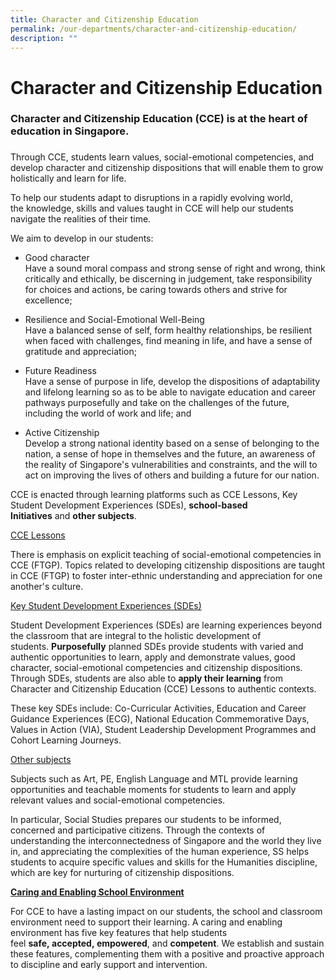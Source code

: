```yaml
---
title: Character and Citizenship Education
permalink: /our-departments/character-and-citizenship-education/
description: ""
---
```

# Character and Citizenship Education 

### Character and Citizenship Education (CCE) is at the heart of education in Singapore.  

### 

Through CCE, students learn values, social-emotional competencies, and  
develop character and citizenship dispositions that will enable them to grow holistically and learn for life. 

To help our students adapt to disruptions in a rapidly evolving world,  
the knowledge, skills and values taught in CCE will help our students navigate the realities of their time. 

We aim to develop in our students:

* Good character  
Have a sound moral compass and strong sense of right and wrong, think critically and ethically, be discerning in judgement, take responsibility for choices and actions, be caring towards others and strive for excellence;

* Resilience and Social-Emotional Well-Being  
Have a balanced sense of self, form healthy relationships, be resilient when faced with challenges, find meaning in life, and have a sense of gratitude and appreciation;

* Future Readiness  
Have a sense of purpose in life, develop the dispositions of adaptability and lifelong learning so as to be able to navigate education and career pathways purposefully and take on the challenges of the future, including the world of work and life; and

* Active Citizenship   
Develop a strong national identity based on a sense of belonging to the nation, a sense of hope in themselves and the future, an awareness of the reality of Singapore's vulnerabilities and constraints, and the will to act on improving the lives of others and building a future for our nation.

CCE is enacted through learning platforms such as CCE Lessons, Key Student Development Experiences (SDEs), **school-based Initiatives** and **other subjects**.

<u>CCE Lessons</u>

There is emphasis on explicit teaching of social-emotional competencies in CCE (FTGP). Topics related to developing citizenship dispositions are taught in CCE (FTGP) to foster inter-ethnic understanding and appreciation for one another's culture.  
  
<u>Key Student Development Experiences (SDEs)</u>

Student Development Experiences (SDEs) are learning experiences beyond the classroom that are integral to the holistic development of students. **Purposefully** planned SDEs provide students with varied and authentic opportunities to learn, apply and demonstrate values, good character, social-emotional competencies and citizenship dispositions. Through SDEs, students are also able to **apply their learning** from Character and Citizenship Education (CCE) Lessons to authentic contexts. 

These key SDEs include: Co-Curricular Activities, Education and Career Guidance Experiences (ECG), National Education Commemorative Days, Values in Action (VIA), Student Leadership Development Programmes and Cohort Learning Journeys.   
  
<u>Other subjects</u> 
  
Subjects such as Art, PE, English Language and MTL provide learning opportunities and teachable moments for students to learn and apply relevant values and social-emotional competencies.

In particular, Social Studies prepares our students to be informed, concerned and participative citizens. Through the contexts of understanding the interconnectedness of Singapore and the world they live in, and appreciating the complexities of the human experience, SS helps students to acquire specific values and skills for the Humanities discipline, which are key for nurturing of citizenship dispositions.

<u><b>Caring and Enabling School Environment</b></u>

For CCE to have a lasting impact on our students, the school and classroom environment need to support their learning. A caring and enabling environment has five key features that help students feel **safe, accepted, empowered**, and **competent**. We establish and sustain these features, complementing them with a positive and proactive approach to discipline and early support and intervention.